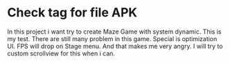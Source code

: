 # Check tag for file APK
 
In this project i want try to create Maze Game with system dynamic. This is my test.
There are still many problem in this game. Special is optimization UI.
FPS will drop on Stage menu. And that makes me very angry.
I will try to custom scrollview for this when i can.
